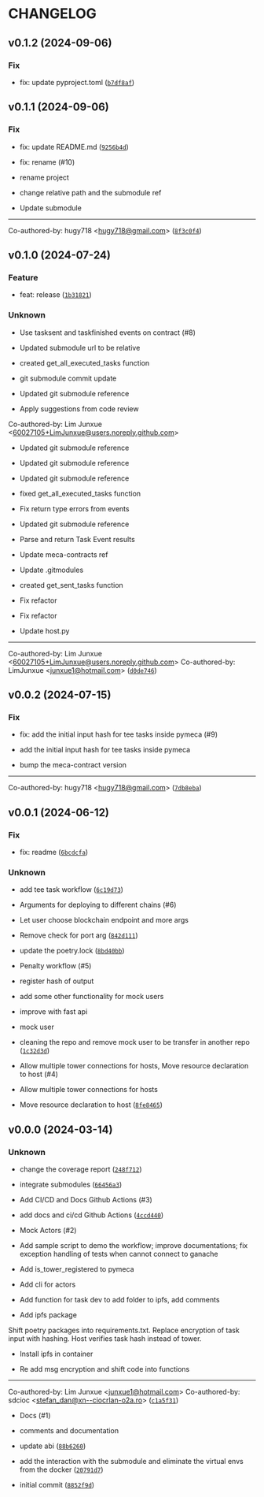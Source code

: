 # CHANGELOG

## v0.1.2 (2024-09-06)

### Fix

* fix: update pyproject.toml ([`b7df8af`](https://github.com/sbip-sg/pymeca/commit/b7df8af2615a9fe9ec4726b44384e5e030dfb8f3))

## v0.1.1 (2024-09-06)

### Fix

* fix: update README.md ([`9256b4d`](https://github.com/sbip-sg/pymeca/commit/9256b4d9ffdf19c81aa8ca5e4d76042041efb7f1))

* fix: rename (#10)

* rename project

* change relative path and the submodule ref

* Update submodule

---------

Co-authored-by: hugy718 &lt;hugy718@gmail.com&gt; ([`8f3c0f4`](https://github.com/sbip-sg/pymeca/commit/8f3c0f448c799b7b88845399e8b98c4f1a7cb079))

## v0.1.0 (2024-07-24)

### Feature

* feat: release ([`1b31821`](https://github.com/sbip-sg/pymeca/commit/1b318213eab6490a3851a079ab8949ef7af09910))

### Unknown

* Use tasksent and taskfinished events on contract (#8)

* Updated submodule url to be relative

* created get_all_executed_tasks function

* git submodule commit update

* Updated git submodule reference

* Apply suggestions from code review

Co-authored-by: Lim Junxue &lt;60027105+LimJunxue@users.noreply.github.com&gt;

* Updated git submodule reference

* Updated git submodule reference

* Updated git submodule reference

* fixed get_all_executed_tasks function

* Fix return type errors from events

* Updated git submodule reference

* Parse and return Task Event results

* Update meca-contracts ref

* Update .gitmodules

* created get_sent_tasks function

* Fix refactor

* Fix refactor

* Update host.py

---------

Co-authored-by: Lim Junxue &lt;60027105+LimJunxue@users.noreply.github.com&gt;
Co-authored-by: LimJunxue &lt;junxue1@hotmail.com&gt; ([`d0de746`](https://github.com/sbip-sg/pymeca/commit/d0de74632e6aa147d82bebf33e1dd1d05c919886))

## v0.0.2 (2024-07-15)

### Fix

* fix: add the initial input hash for tee tasks inside pymeca (#9)

* add the initial input hash for tee tasks inside pymeca

* bump the meca-contract version

---------

Co-authored-by: hugy718 &lt;hugy718@gmail.com&gt; ([`7db8eba`](https://github.com/sbip-sg/pymeca/commit/7db8eba6515baa82400e2f9ce1f2bddd7c11aa6d))

## v0.0.1 (2024-06-12)

### Fix

* fix: readme ([`6bcdcfa`](https://github.com/sbip-sg/pymeca/commit/6bcdcfa54fe66e1c1c35e77c398c284a6e836521))

### Unknown

* add tee task workflow ([`6c19d73`](https://github.com/sbip-sg/pymeca/commit/6c19d73ed07d7af9fa42bf0dcad604d30e08884a))

* Arguments for deploying to different chains (#6)

* Let user choose blockchain endpoint and more args

* Remove check for port arg ([`842d111`](https://github.com/sbip-sg/pymeca/commit/842d1115ad0c8efd3d365e8cda4bb1f4f6d88a35))

* update the poetry.lock ([`8bd40bb`](https://github.com/sbip-sg/pymeca/commit/8bd40bbc92ac8362d56bbb0bcbd307812d84c456))

* Penalty workflow (#5)

* register hash of output

* add some other functionality for mock users

* improve with fast api

* mock  user

* cleaning the repo and remove mock user to be transfer in another repo ([`1c32d3d`](https://github.com/sbip-sg/pymeca/commit/1c32d3de02db3fdd2b1d6149c4888cecdba2f3df))

* Allow multiple tower connections for hosts, Move resource declaration to host (#4)

* Allow multiple tower connections for hosts

* Move resource declaration to host ([`8fe8465`](https://github.com/sbip-sg/pymeca/commit/8fe846566e0f4520614de4a05246f3b8862935fd))

## v0.0.0 (2024-03-14)

### Unknown

* change the coverage report ([`248f712`](https://github.com/sbip-sg/pymeca/commit/248f712300250b58ebd5872a3aab51fe29cb165c))

* integrate submodules ([`66456a3`](https://github.com/sbip-sg/pymeca/commit/66456a3506345c9638349dbc1fd1cbae17fdeddf))

* Add CI/CD and Docs Github Actions (#3)

* add docs and ci/cd Github Actions ([`4ccd440`](https://github.com/sbip-sg/pymeca/commit/4ccd4404df3d628cb6104e52eacb20c240d36746))

* Mock Actors (#2)

* Add sample script to demo the workflow; improve documentations; fix exception handling of tests when cannot connect to ganache

* Add is_tower_registered to pymeca

* Add cli for actors

* Add function for task dev to add folder to ipfs, add comments

* Add ipfs package

Shift poetry packages into requirements.txt.
Replace encryption of task input with hashing.
Host verifies task hash instead of tower.

* Install ipfs in container

* Re add msg encryption and shift code into functions

---------

Co-authored-by: Lim Junxue &lt;junxue1@hotmail.com&gt;
Co-authored-by: sdcioc &lt;stefan_dan@xn--ciocrlan-o2a.ro&gt; ([`c1a5f31`](https://github.com/sbip-sg/pymeca/commit/c1a5f316fd35ff542f5d699e04a5685719681fd8))

* Docs (#1)

* comments and documentation

* update abi ([`88b6260`](https://github.com/sbip-sg/pymeca/commit/88b62602b2ee7cca0692cfd925e38932e483f541))

* add the interaction with the submodule and eliminate the virtual envs from the docker ([`20791d7`](https://github.com/sbip-sg/pymeca/commit/20791d788c9f75ad0152ebe7393223c6cc735e93))

* initial commit ([`8852f9d`](https://github.com/sbip-sg/pymeca/commit/8852f9d4e805001f82a03452717806ccd5fab38e))
